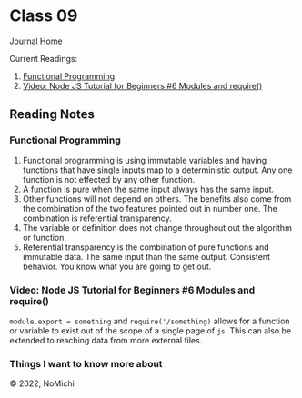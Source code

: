 # Class 09

[Journal Home](README.md)

Current Readings:

1. [Functional Programming](https://medium.com/the-renaissance-developer/concepts-of-functional-programming-in-javascript-6bc84220d2aa)
2. [Video: Node JS Tutorial for Beginners #6 Modules and require()](https://www.youtube.com/watch?v=xHLd36QoS4k)

## Reading Notes

### Functional Programming

1. Functional programming is using immutable variables and having functions that have single inputs map to a deterministic output. Any one function is not effected by any other function.
2. A function is pure when the same input always has the same input.
3. Other functions will not depend on others. The benefits also come from the combination of the two features pointed out in number one. The combination is referential transparency.
4. The variable or definition does not change throughout out the algorithm or function.
5. Referential transparency is the combination of pure functions and immutable data. The same input than the same output. Consistent behavior. You know what you are going to get out.

### Video: Node JS Tutorial for Beginners #6 Modules and require()

`module.export = something`  and `require('/something)` allows for a function or variable to exist out of the scope of a single page of `js`. This can also be extended to reaching data from more external files.

### Things I want to know more about

&copy; 2022, NoMichi
